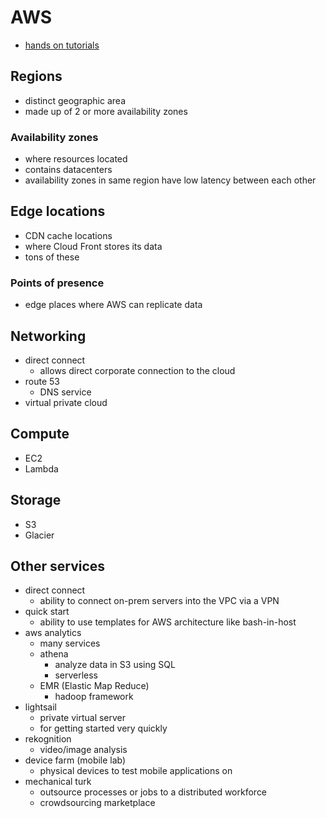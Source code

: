# AWS

- [hands on tutorials](https://aws.amazon.com/getting-started/hands-on/)

## Regions
- distinct geographic area
- made up of 2 or more availability zones

### Availability zones
- where resources located
- contains datacenters
- availability zones in same region have low latency between each other

## Edge locations
- CDN cache locations
- where Cloud Front stores its data
- tons of these

### Points of presence
- edge places where AWS can replicate data

## Networking
- direct connect
  - allows direct corporate connection to the cloud
- route 53
  - DNS service
- virtual private cloud

## Compute
- EC2
- Lambda

## Storage
- S3
- Glacier

## Other services
- direct connect
  - ability to connect on-prem servers into the VPC via a VPN
- quick start
  - ability to use templates for AWS architecture like bash-in-host
- aws analytics
  - many services
  - athena
    - analyze data in S3 using SQL
    - serverless
  - EMR (Elastic Map Reduce)
    - hadoop framework
- lightsail
  - private virtual server
  - for getting started very quickly
- rekognition
  - video/image analysis
- device farm (mobile lab)
  - physical devices to test mobile applications on
- mechanical turk
  - outsource processes or jobs to a distributed workforce
  - crowdsourcing marketplace